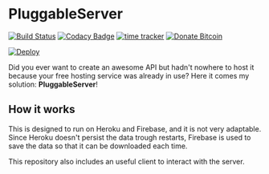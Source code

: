 # PluggableServer

[![Build Status](https://travis-ci.com/devgianlu/PluggableServer.svg?branch=master)](https://travis-ci.com/devgianlu/PluggableServer)
[![Codacy Badge](https://api.codacy.com/project/badge/Grade/c3611b6ba1c446d0ab012046b12d033e)](https://www.codacy.com/manual/devgianlu/PluggableServer?utm_source=github.com&amp;utm_medium=referral&amp;utm_content=devgianlu/PluggableServer&amp;utm_campaign=Badge_Grade)
[![time tracker](https://wakatime.com/badge/github/devgianlu/PluggableServer.svg)](https://wakatime.com/badge/github/devgianlu/PluggableServer)
[![Donate Bitcoin](https://img.shields.io/badge/donate-bitcoin-orange.svg)](https://gianlu.xyz/donate/)

[![Deploy](https://www.herokucdn.com/deploy/button.svg)](https://heroku.com/deploy)

Did you ever want to create an awesome API but hadn't nowhere to host it because your free hosting service was already in use? Here it comes my solution: **PluggableServer**!

## How it works
This is designed to run on Heroku and Firebase, and it is not very adaptable. Since Heroku doesn't persist the data trough restarts, Firebase is used to save the data so that it can be downloaded each time.

This repository also includes an useful client to interact with the server.
